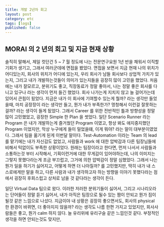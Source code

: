 ```yaml
---
title: 개발 2년차 회고
layout: post
category: etc
tags: [logs]
published: false
---
```


## MORAI 의 2 년의 회고 및 지금 현재 상황

솔직히 말해서, 제일 컷던건 5 ~ 7 월 정도에 나는 전문연구요원 1년 반을 채워서 이직할 기회가 생기고, 그래서 여러군데에 면접을 봤었다. 면접을 보면서 지금 현재 나의 위치가 어디있는지, 회사의 위치가 어디에 있는지, 우리 회사가 남들 회사보다 상업적 가치가 있는지, 그리고 내가 개발하는것들이 의미가 있는지들을 굉장히 많이 고민을 했었다. 처음에는 내가 잘모르고, 분위기도 좋고, 직장동료가 정말 좋아서, 나는 정말 좋은 회사를 다니고 있구나 라는 생각이 먼저 들긴 했었다. 회사 나가는게 지치지 않고 늘 걸어가는데 있어서 큰힘이 됬었다. 지금은 내가 이 회사에 기여할수 있는게 뭘까? 라는 생각만 들었을때, 마치 공장장이 라는 생각만 들고, 뭔가 내가 부족한가? 멍청해서 이런걸 잘못하는걸까? 라는 생각이 들게 됬었다. 그래서 Career 를 위한 전반적인 틀과 방향성을 정말 많이 고민했었고, 굉장한 Simple 한 Plan 을 썻었다. 일단 Scenario Runner 라는 Program 은 내가 개발하는게 즐거웠던 Program 이였고, 항상 봐도 애지중지했던 Program 이었지만, 막상 누구에게 들이 밀었을떄, 이게 뭐야? 라는 말이 대부분이였었다. 그래서 팀을 옮기게 된게 이번달 말이다. Test-Automation 이라는 Team 의 lead 를 맡기에는 내가 자신감도 없었고, 사람들과 work 에 대한 압박감과 다른 팀장님들에 비해서 턱없이도 부족한 상황이었다. 원래는 팀장이라고 한다면, 먼저 나서서 사람들과 소통하는것 부터 시작해서, 기획이런거에 대한 무게감이 있어야하는데, 나의 이미지는 그렇지 못했다라는게 조금 부끄럽고, 그거에 의한 압박감이 정말 심했었다. 그래서 나는 뭔가 일을 하기가 싫어지고, 어떻게 하면 더 나아질까? 를 고민했지만, 딱히 내가 내 스스로에게만 말을 하고, 다른 사람과 내가 생각하고자 하는 방향을 이야기 못했다라는 점에서 굉장히 후회스럽고 상처로 남을 것 같다라는 생각이 든다.

일단 Virtual Data 팀으로 왔다. 이러한 저러한 분위기들이 싫어서, 그리고 시나리오라는 단어들이 정말 듣기 싫어서, 내가 아직은 팀장으로 될수 있는 짬이 안되고 뭔가 짐이 될것 같은 느낌으로 나섰다. 지금이야 내 상황은 굉장히 좋으면서도, 회사의 physical 한 환경이 바뀌면, 더 좋아지지 않을까? 라는 생각도 나름 한편 가지고 있었지만, 회사사람들은 좋고, 뭔가 calm 하지 않다. 늘 유리위에 유리구슬 같은 느낌인것 같다. 부정적인 생각을 하면 안되는것도 맞지만, 